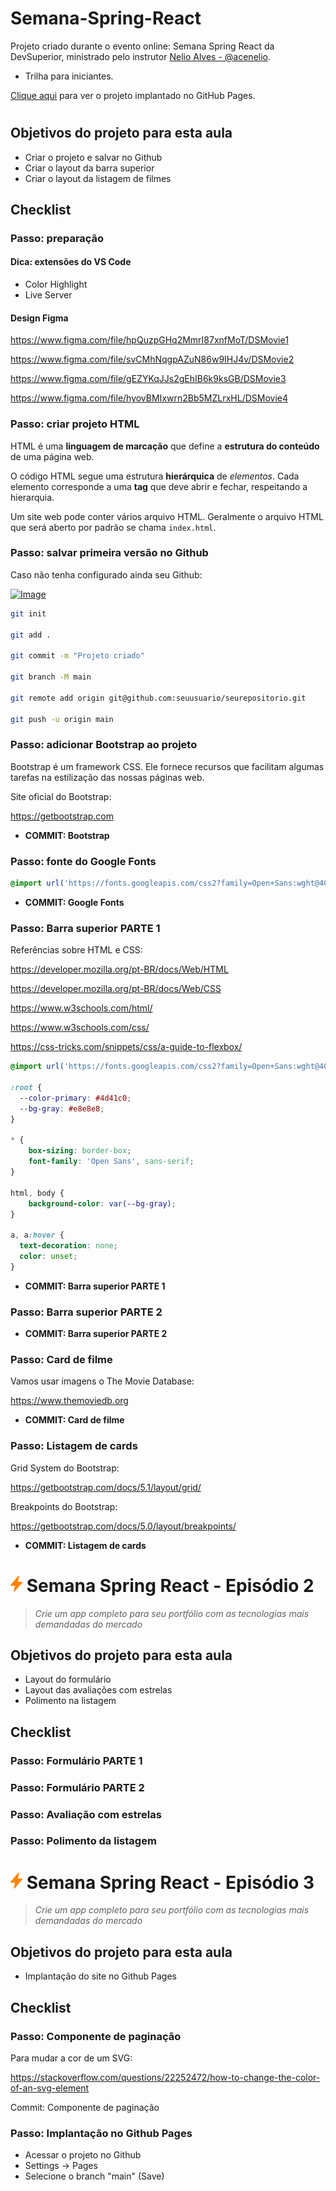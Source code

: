 # Semana-Spring-React

Projeto criado durante o evento online: Semana Spring React da DevSuperior, ministrado pelo instrutor <a href="https://github.com/acenelio">Nelio Alves - @acenelio</a>.
- Trilha para iniciantes. 

<a href="https://geovanaborba.github.io/Semana-Spring-React/">Clique aqui</a> para ver o projeto implantado no GitHub Pages.


# 
## Objetivos do projeto para esta aula
- Criar o projeto e salvar no Github
- Criar o layout da barra superior
- Criar o layout da listagem de filmes


## Checklist

### Passo: preparação

#### Dica: extensões do VS Code

- Color Highlight
- Live Server

#### Design Figma

https://www.figma.com/file/hpQuzpGHq2MmrI87xnfMoT/DSMovie1

https://www.figma.com/file/svCMhNqgpAZuN86w9IHJ4v/DSMovie2

https://www.figma.com/file/gEZYKqJJs2gEhIB6k9ksGB/DSMovie3

https://www.figma.com/file/hyovBMIxwrn2Bb5MZLrxHL/DSMovie4


### Passo: criar projeto HTML

HTML é uma **linguagem de marcação** que define a **estrutura do conteúdo** de uma página web. 

O código HTML segue uma estrutura **hierárquica** de *elementos*. Cada elemento corresponde a uma **tag** que deve abrir e fechar, respeitando a hierarquia.

Um site web pode conter vários arquivo HTML. Geralmente o arquivo HTML que será aberto por padrão se chama `index.html`.

### Passo: salvar primeira versão no Github

Caso não tenha configurado ainda seu Github:

[![Image](https://img.youtube.com/vi/_hZf1teRFNg/mqdefault.jpg "Vídeo no Youtube")](https://youtu.be/_hZf1teRFNg)

```bash
git init

git add .

git commit -m "Projeto criado"

git branch -M main

git remote add origin git@github.com:seuusuario/seurepositorio.git

git push -u origin main
```

### Passo: adicionar Bootstrap ao projeto

Bootstrap é um framework CSS. Ele fornece recursos que facilitam algumas tarefas na estilização das nossas páginas web.

Site oficial do Bootstrap:

https://getbootstrap.com

- **COMMIT: Bootstrap**

### Passo: fonte do Google Fonts

```css
@import url('https://fonts.googleapis.com/css2?family=Open+Sans:wght@400;700&display=swap');
```

- **COMMIT: Google Fonts**

### Passo: Barra superior PARTE 1

Referências sobre HTML e CSS:

https://developer.mozilla.org/pt-BR/docs/Web/HTML

https://developer.mozilla.org/pt-BR/docs/Web/CSS

https://www.w3schools.com/html/

https://www.w3schools.com/css/

https://css-tricks.com/snippets/css/a-guide-to-flexbox/

```css
@import url('https://fonts.googleapis.com/css2?family=Open+Sans:wght@400;700&display=swap');

:root {
  --color-primary: #4d41c0;
  --bg-gray: #e8e8e8;
}

* {
    box-sizing: border-box;
    font-family: 'Open Sans', sans-serif;
}

html, body {
    background-color: var(--bg-gray);
}

a, a:hover {
  text-decoration: none;
  color: unset;
}
```

- **COMMIT: Barra superior PARTE 1**

### Passo: Barra superior PARTE 2

- **COMMIT: Barra superior PARTE 2**

### Passo: Card de filme

Vamos usar imagens o The Movie Database:

https://www.themoviedb.org

- **COMMIT: Card de filme**

### Passo: Listagem de cards

Grid System do Bootstrap:

https://getbootstrap.com/docs/5.1/layout/grid/

Breakpoints do Bootstrap:

https://getbootstrap.com/docs/5.0/layout/breakpoints/

- **COMMIT: Listagem de cards**


# ![DevSuperior logo](https://raw.githubusercontent.com/devsuperior/bds-assets/main/ds/devsuperior-logo-small.png) Semana Spring React - Episódio 2
>  *Crie um app completo para seu portfólio com as tecnologias mais demandadas do mercado*

## Objetivos do projeto para esta aula
- Layout do formulário
- Layout das avaliações com estrelas
- Polimento na listagem

## Checklist

### Passo: Formulário PARTE 1

### Passo: Formulário PARTE 2

### Passo: Avaliação com estrelas

### Passo: Polimento da listagem


# ![DevSuperior logo](https://raw.githubusercontent.com/devsuperior/bds-assets/main/ds/devsuperior-logo-small.png) Semana Spring React - Episódio 3
>  *Crie um app completo para seu portfólio com as tecnologias mais demandadas do mercado*


## Objetivos do projeto para esta aula
- Implantação do site no Github Pages

## Checklist

### Passo: Componente de paginação

Para mudar a cor de um SVG:

https://stackoverflow.com/questions/22252472/how-to-change-the-color-of-an-svg-element

Commit: Componente de paginação

### Passo: Implantação no Github Pages

- Acessar o projeto no Github
- Settings -> Pages
- Selecione o branch "main" (Save)
